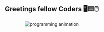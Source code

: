 ## <p align='center'>Greetings fellow Coders 🖥️⌨️🖱️</p>
<p align='center'>
<img alt='programming animation' src='https://github.com/user-attachments/assets/6e796ceb-7a35-442b-8907-5b56a34504b3' />
</p>
<!--
**nava003/nava003** is a ✨ _special_ ✨ repository because its `README.md` (this file) appears on your GitHub profile.

Here are some ideas to get you started:

- 🔭 I’m currently working on ...
- 🌱 I’m currently learning ...
- 👯 I’m looking to collaborate on ...
- 🤔 I’m looking for help with ...
- 💬 Ask me about ...
- 📫 How to reach me: ...
- 😄 Pronouns: ...
- ⚡ Fun fact: ...
-->

